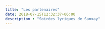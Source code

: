 ```yaml
---
title: "Les partenaires"
date: 2018-07-15T12:32:37+06:00
description : "Soirées lyriques de Sanxay"
---
```


